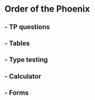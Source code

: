 # Order of the Phoenix

## - TP questions ##

## - Tables

## - Type testing

## - Calculator

## - Forms


